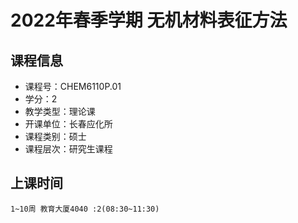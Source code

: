 # 2022年春季学期 无机材料表征方法 






## 课程信息

- 课程号：CHEM6110P.01
- 学分：2
- 教学类型：理论课
- 开课单位：长春应化所
- 课程类别：硕士
- 课程层次：研究生课程

## 上课时间

```
1~10周 教育大厦4040 :2(08:30~11:30)
```

